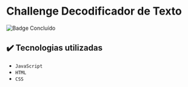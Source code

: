 # Challenge Decodificador de Texto

![Badge Concluído](http://img.shields.io/static/v1?label=STATUS&message=EM%20DESENVOLVIMENTO&color=GREEN&style=for-the-badge)


## ✔️ Tecnologias utilizadas

- ``JavaScript``
- ``HTML``
- ``CSS``

